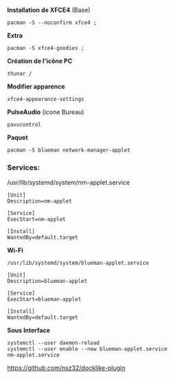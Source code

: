 **Installation de XFCE4** (Base)
```
pacman -S --noconfirm xfce4 ;
```
**Extra**
```
pacman -S xfce4-goodies ;
```


**Création de l'icône PC**
```
thunar /
```

**Modifier apparence**
```
xfce4-appearance-settings
```

**PulseAudio** (icone Bureau)
```
pavucontrol
```

**Paquet**
```
pacman -S blueman network-manager-applet
```


### Services:
/usr/lib/systemd/system/nm-applet.service
```
[Unit]
Description=nm-applet

[Service]
ExecStart=nm-applet

[Install]
WantedBy=default.target
```

**Wi-Fi**
```
/usr/lib/systemd/system/blueman-applet.service

[Unit]
Description=blueman-applet

[Service]
ExecStart=blueman-applet

[Install]
WantedBy=default.target
```

**Sous Interface**
```
systemctl --user daemon-reload
systemctl --user enable --now blueman-applet.service 
nm-applet.service
```





https://github.com/nsz32/docklike-plugin
